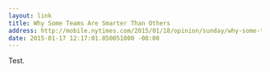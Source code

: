 ```yaml
---
layout: link
title: Why Some Teams Are Smarter Than Others
address: http://mobile.nytimes.com/2015/01/18/opinion/sunday/why-some-teams-are-smarter-than-others.html?_r=1&referrer=
date: 2015-01-17 12:17:01.850051000 -08:00
---
```


Test.
